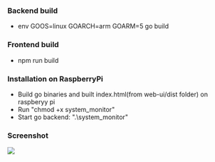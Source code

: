 ### Backend build
* env GOOS=linux GOARCH=arm GOARM=5 go build

### Frontend build
* npm run build

### Installation on RaspberryPi
* Build go binaries and built index.html(from web-ui/dist folder) on raspberyy pi
* Run "chmod +x system_monitor"
* Start go backend: ".\system_monitor"

### Screenshot
![](https://raw.githubusercontent.com/rocco337/system_monitor/master/Screenshot%20from%202020-03-10%2021-28-20.png)
